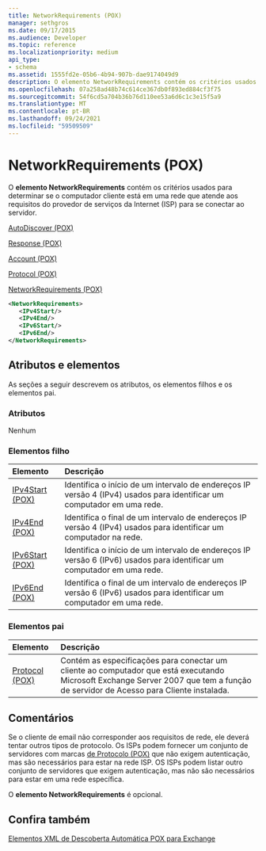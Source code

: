 ```yaml
---
title: NetworkRequirements (POX)
manager: sethgros
ms.date: 09/17/2015
ms.audience: Developer
ms.topic: reference
ms.localizationpriority: medium
api_type:
- schema
ms.assetid: 1555fd2e-05b6-4b94-907b-dae9174049d9
description: O elemento NetworkRequirements contém os critérios usados para determinar se o computador cliente está em uma rede que atende aos requisitos do provedor de serviços da Internet (ISP) para se conectar ao servidor.
ms.openlocfilehash: 07a258ad48b74c614ce367db0f893ed884cf3f75
ms.sourcegitcommit: 54f6cd5a704b36b76d110ee53a6d6c1c3e15f5a9
ms.translationtype: MT
ms.contentlocale: pt-BR
ms.lasthandoff: 09/24/2021
ms.locfileid: "59509509"
---
```

# <a name="networkrequirements-pox"></a>NetworkRequirements (POX)

O **elemento NetworkRequirements** contém os critérios usados para determinar se o computador cliente está em uma rede que atende aos requisitos do provedor de serviços da Internet (ISP) para se conectar ao servidor. 
  
[AutoDiscover (POX)](autodiscover-pox.md)
  
[Response (POX)](response-pox.md)
  
[Account (POX)](account-pox.md)
  
[Protocol (POX)](protocol-pox.md)
  
[NetworkRequirements (POX)](networkrequirements-pox.md)
  
```xml
<NetworkRequirements>
   <IPv4Start/>
   <IPv4End/>
   <IPv6Start/>
   <IPv6End/>
</NetworkRequirements>
```

## <a name="attributes-and-elements"></a>Atributos e elementos

As seções a seguir descrevem os atributos, os elementos filhos e os elementos pai.
  
### <a name="attributes"></a>Atributos

Nenhum
  
### <a name="child-elements"></a>Elementos filho

|**Elemento**|**Descrição**|
|:-----|:-----|
|[IPv4Start (POX)](ipv4start-pox.md) <br/> |Identifica o início de um intervalo de endereços IP versão 4 (IPv4) usados para identificar um computador em uma rede.  <br/> |
|[IPv4End (POX)](ipv4end-pox.md) <br/> |Identifica o final de um intervalo de endereços IP versão 4 (IPv4) usados para identificar um computador na rede.  <br/> |
|[IPv6Start (POX)](ipv6start-pox.md) <br/> |Identifica o início de um intervalo de endereços IP versão 6 (IPv6) usados para identificar um computador em uma rede.  <br/> |
|[IPv6End (POX)](ipv6end-pox.md) <br/> |Identifica o final de um intervalo de endereços IP versão 6 (IPv6) usados para identificar um computador em uma rede.  <br/> |
   
### <a name="parent-elements"></a>Elementos pai

|**Elemento**|**Descrição**|
|:-----|:-----|
|[Protocol (POX)](protocol-pox.md) <br/> |Contém as especificações para conectar um cliente ao computador que está executando Microsoft Exchange Server 2007 que tem a função de servidor de Acesso para Cliente instalada.  <br/> |
   
## <a name="remarks"></a>Comentários

Se o cliente de email não corresponder aos requisitos de rede, ele deverá tentar outros tipos de protocolo. Os ISPs podem fornecer um conjunto de servidores com marcas [de Protocolo (POX)](protocol-pox.md) que não exigem autenticação, mas são necessários para estar na rede ISP. OS ISPs podem listar outro conjunto de servidores que exigem autenticação, mas não são necessários para estar em uma rede específica. 
  
O **elemento NetworkRequirements** é opcional. 
  
## <a name="see-also"></a>Confira também



[Elementos XML de Descoberta Automática POX para Exchange](pox-autodiscover-xml-elements-for-exchange.md)


